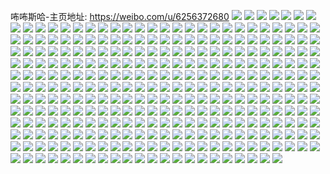 咘咘斯哈-主页地址: https://weibo.com/u/6256372680 
![](https://wx4.sinaimg.cn/mw2000/006Pp6kMgy1gund5tizy9j61sc1sctr902.jpg) 
![](https://wx4.sinaimg.cn/mw2000/006Pp6kMgy1gund6x7ib6j60n01ds1b802.jpg) 
![](https://wx4.sinaimg.cn/mw2000/006Pp6kMgy1gund4wxl8tj63402c0e8302.jpg) 
![](https://wx4.sinaimg.cn/mw2000/006Pp6kMgy1gund7ivkt7j61sc2dsk9102.jpg) 
![](https://wx4.sinaimg.cn/mw2000/006Pp6kMgy1gund8ckwc3j62c0340u0y02.jpg) 
![](https://wx4.sinaimg.cn/mw2000/006Pp6kMgy1gund7cipywj63402c0b2a02.jpg) 
![](https://wx4.sinaimg.cn/mw2000/006Pp6kMgy1gund6d9ew7j62c0340b2b02.jpg) 
![](https://wx4.sinaimg.cn/mw2000/006Pp6kMgy1gukujyfnbcj61sc2dsqv502.jpg) 
![](https://wx4.sinaimg.cn/mw2000/006Pp6kMgy1gukuk876b2j61sc2dsu0x02.jpg) 
![](https://wx4.sinaimg.cn/mw2000/006Pp6kMgy1gukujp732sj61sc2dsx6p02.jpg) 
![](https://wx4.sinaimg.cn/mw2000/006Pp6kMgy1gukuki71kjj61sc2dsx6p02.jpg) 
![](https://wx4.sinaimg.cn/mw2000/006Pp6kMgy1gujx61twqfj61sc2ds1ky02.jpg) 
![](https://wx4.sinaimg.cn/mw2000/006Pp6kMgy1gujx6coln3j61sc2dsnpd02.jpg) 
![](https://wx4.sinaimg.cn/mw2000/006Pp6kMgy1gujx78mke8j61sc1schdt02.jpg) 
![](https://wx4.sinaimg.cn/mw2000/006Pp6kMgy1gujx91os37j61sc2dshdt02.jpg) 
![](https://wx4.sinaimg.cn/mw2000/006Pp6kMgy1gujx6qmnxfj62c02c0npe02.jpg) 
![](https://wx4.sinaimg.cn/mw2000/006Pp6kMgy1gujx8quectj61sc2dsnpd02.jpg) 
![](https://wx4.sinaimg.cn/mw2000/006Pp6kMgy1gujx9cfqecj61sc2dsnpd02.jpg) 
![](https://wx4.sinaimg.cn/mw2000/006Pp6kMgy1gujx8haq1pj61sc1sckjl02.jpg) 
![](https://wx4.sinaimg.cn/mw2000/006Pp6kMgy1gujx9sqokxj61sc2dsqv502.jpg) 
![](https://wx4.sinaimg.cn/mw2000/006Pp6kMgy1gujx6zwi2oj62c02c0e8102.jpg) 
![](https://wx4.sinaimg.cn/mw2000/006Pp6kMgy1gujx88j1hgj62c02c07wi02.jpg) 
![](https://wx4.sinaimg.cn/mw2000/006Pp6kMgy1gujx7oloc2j62c02c01ky02.jpg) 
![](https://wx4.sinaimg.cn/mw2000/006Pp6kMly1gubphs00yzj61jc1jc4qp02.jpg) 
![](https://wx4.sinaimg.cn/mw2000/006Pp6kMly1gubphuaxn6j61sc1sckjl02.jpg) 
![](https://wx4.sinaimg.cn/mw2000/006Pp6kMly1gubphxlzyej61nx1nxb2902.jpg) 
![](https://wx4.sinaimg.cn/mw2000/006Pp6kMly1gubpi4kgo4j62c02c04qq02.jpg) 
![](https://wx4.sinaimg.cn/mw2000/006Pp6kMly1gubpi0caj6j62c02c07wi02.jpg) 
![](https://wx4.sinaimg.cn/mw2000/006Pp6kMly1gubpi9waijj621p21px6p02.jpg) 
![](https://wx4.sinaimg.cn/mw2000/006Pp6kMly1gubpiep42cj62c02c0e8302.jpg) 
![](https://wx4.sinaimg.cn/mw2000/006Pp6kMly1gubpiobqzgj62c02c07wj02.jpg) 
![](https://wx4.sinaimg.cn/mw2000/006Pp6kMly1gubpirvuibj62c02c0e8202.jpg) 
![](https://wx4.sinaimg.cn/mw2000/006Pp6kMly1gu4rcln6ejj32812yqe85.jpg) 
![](https://wx4.sinaimg.cn/mw2000/006Pp6kMly1gu4rcffilgj321n2q6e84.jpg) 
![](https://wx4.sinaimg.cn/mw2000/006Pp6kMly1gu4rcok20yj328k2zfu0y.jpg) 
![](https://wx4.sinaimg.cn/mw2000/006Pp6kMly1gu4rcjf7yzj328s2zqu10.jpg) 
![](https://wx4.sinaimg.cn/mw2000/006Pp6kMly1gu4rhe4kvhj32c02c0u0x.jpg) 
![](https://wx4.sinaimg.cn/mw2000/006Pp6kMly1gu4rcrdjgoj32702xcnpg.jpg) 
![](https://wx4.sinaimg.cn/mw2000/006Pp6kMly1gu4rce9e3zj31mp1mox3x.jpg) 
![](https://wx4.sinaimg.cn/mw2000/006Pp6kMly1gu4rhqu4djj32c02c0hdu.jpg) 
![](https://wx4.sinaimg.cn/mw2000/006Pp6kMly1gu4rcpqatuj328m2zhkjm.jpg) 
![](https://wx4.sinaimg.cn/mw2000/006Pp6kMly1gtpsyr5gmqj32c02c0hdu.jpg) 
![](https://wx4.sinaimg.cn/mw2000/006Pp6kMly1gtpsyhkf2fj32c02c0kjm.jpg) 
![](https://wx4.sinaimg.cn/mw2000/006Pp6kMly1gtpsybojdej32c02c0qv6.jpg) 
![](https://wx4.sinaimg.cn/mw2000/006Pp6kMly1gtpsyop6j2j31sc1scqv5.jpg) 
![](https://wx4.sinaimg.cn/mw2000/006Pp6kMly1gtpsymdpznj31sc2ds1ky.jpg) 
![](https://wx4.sinaimg.cn/mw2000/006Pp6kMly1gtpsysovi1j31sc2dsu0x.jpg) 
![](https://wx4.sinaimg.cn/mw2000/006Pp6kMly1gtpsyz6mw7j33402c04qs.jpg) 
![](https://wx4.sinaimg.cn/mw2000/006Pp6kMly1gtpsz13btvj31tu2ftqv5.jpg) 
![](https://wx4.sinaimg.cn/mw2000/006Pp6kMly1gtpsyfc0u1j31qv1qvnpd.jpg) 
![](https://wx4.sinaimg.cn/mw2000/006Pp6kMly1gtpigpbm41j31sc1scx6p.jpg) 
![](https://wx4.sinaimg.cn/mw2000/006Pp6kMly1gtkwagc79oj326c26cwzh.jpg) 
![](https://wx4.sinaimg.cn/mw2000/006Pp6kMly1gtkwabbrjpj32c02c01ky.jpg) 
![](https://wx4.sinaimg.cn/mw2000/006Pp6kMly1gtkwafmgnbj32c02c0e82.jpg) 
![](https://wx4.sinaimg.cn/mw2000/006Pp6kMly1gtkwahzzkyj32c02c01ky.jpg) 
![](https://wx4.sinaimg.cn/mw2000/006Pp6kMly1gtkwadxsolj325f25fqv5.jpg) 
![](https://wx4.sinaimg.cn/mw2000/006Pp6kMly1gtkwb7o39ij32c02c0x6p.jpg) 
![](https://wx4.sinaimg.cn/mw2000/006Pp6kMly1gtkwb9f9exj32c02c01kx.jpg) 
![](https://wx4.sinaimg.cn/mw2000/006Pp6kMly1gtkwb504j4j329c29chdt.jpg) 
![](https://wx4.sinaimg.cn/mw2000/006Pp6kMly1gtkwb6ep8oj32c02c0x6p.jpg) 
![](https://wx4.sinaimg.cn/mw2000/006Pp6kMly1gtj397g61vj31jn226e82.jpg) 
![](https://wx4.sinaimg.cn/mw2000/006Pp6kMly1gtj39z33w2j31g41xi1ky.jpg) 
![](https://wx4.sinaimg.cn/mw2000/006Pp6kMly1gtj3asx8rcj31k622x7wi.jpg) 
![](https://wx4.sinaimg.cn/mw2000/006Pp6kMly1gtj3aton8yj30gd0gdgn9.jpg) 
![](https://wx4.sinaimg.cn/mw2000/006Pp6kMly1gtj353qbxkj30fy0fy765.jpg) 
![](https://wx4.sinaimg.cn/mw2000/006Pp6kMly1gtj37jsmanj30n00n0gpl.jpg) 
![](https://wx4.sinaimg.cn/mw2000/006Pp6kMly1gtj1lbzla0j31gu1o3e81.jpg) 
![](https://wx4.sinaimg.cn/mw2000/006Pp6kMly1gtj1lb1p66j31gn1sckjl.jpg) 
![](https://wx4.sinaimg.cn/mw2000/006Pp6kMly1gthurgld67j31sc2ds1ky.jpg) 
![](https://wx4.sinaimg.cn/mw2000/006Pp6kMly1gthuraz6lhj31pl2a4kf7.jpg) 
![](https://wx4.sinaimg.cn/mw2000/006Pp6kMly1gthure4um9j31sc2ds4qq.jpg) 
![](https://wx4.sinaimg.cn/mw2000/006Pp6kMly1gthus2sqenj315m1jh4mp.jpg) 
![](https://wx4.sinaimg.cn/mw2000/006Pp6kMly1gthurznrndj311y1ff1d6.jpg) 
![](https://wx4.sinaimg.cn/mw2000/006Pp6kMly1gthurxdhdnj31oi1oinpd.jpg) 
![](https://wx4.sinaimg.cn/mw2000/006Pp6kMly1gtfmeny7lyj30u0140aj1.jpg) 
![](https://wx4.sinaimg.cn/mw2000/006Pp6kMly1gt5zouohamj324c2tsqv5.jpg) 
![](https://wx4.sinaimg.cn/mw2000/006Pp6kMly1gt2ls3rq5pj325i25ix6p.jpg) 
![](https://wx4.sinaimg.cn/mw2000/006Pp6kMly1gt2lrz36rmj325i25ihdu.jpg) 
![](https://wx4.sinaimg.cn/mw2000/006Pp6kMly1gsx3s07pn2j30n01dstmo.jpg) 
![](https://wx4.sinaimg.cn/mw2000/006Pp6kMly1gsx3s9sza8j30n01ds4gi.jpg) 
![](https://wx4.sinaimg.cn/mw2000/006Pp6kMly1gsuosvcwabj31q42aux6p.jpg) 
![](https://wx4.sinaimg.cn/mw2000/006Pp6kMly1gsuosxb053j31sc2ds7wi.jpg) 
![](https://wx4.sinaimg.cn/mw2000/006Pp6kMly1gsuot3am34j31pt2afqv5.jpg) 
![](https://wx4.sinaimg.cn/mw2000/006Pp6kMly1gsuossux7tj31pg29xu0x.jpg) 
![](https://wx4.sinaimg.cn/mw2000/006Pp6kMly1gsuoww6ujxj31sc2dskjm.jpg) 
![](https://wx4.sinaimg.cn/mw2000/006Pp6kMly1gsuosywnw6j31pa29qu0x.jpg) 
![](https://wx4.sinaimg.cn/mw2000/006Pp6kMly1gssexm8777j32c02c0npd.jpg) 
![](https://wx4.sinaimg.cn/mw2000/006Pp6kMly1gssexn3gfnj325o25oqv5.jpg) 
![](https://wx4.sinaimg.cn/mw2000/006Pp6kMly1gssexnuxb0j32c02c0hdt.jpg) 
![](https://wx4.sinaimg.cn/mw2000/006Pp6kMly1gssexoohouj32c02c0x6p.jpg) 
![](https://wx4.sinaimg.cn/mw2000/006Pp6kMly1gsr7ijxramj31sc2ds4qp.jpg) 
![](https://wx4.sinaimg.cn/mw2000/006Pp6kMly1gsr7ij2ckxj31sc2dshdt.jpg) 
![](https://wx4.sinaimg.cn/mw2000/006Pp6kMly1gsr7ikryf4j31sc2dsu0x.jpg) 
![](https://wx4.sinaimg.cn/mw2000/006Pp6kMly1gsq5g5v923j31jt1jtb29.jpg) 
![](https://wx4.sinaimg.cn/mw2000/006Pp6kMly1gsq5ginuvwj31sc1sc7wi.jpg) 
![](https://wx4.sinaimg.cn/mw2000/006Pp6kMly1gsq5hwcfl9j31j81j8npd.jpg) 
![](https://wx4.sinaimg.cn/mw2000/006Pp6kMly1gsq5i9udryj31l41l4awz.jpg) 
![](https://wx4.sinaimg.cn/mw2000/006Pp6kMly1gsmlwxrtstj32322s2npe.jpg) 
![](https://wx4.sinaimg.cn/mw2000/006Pp6kMly1gsmlx2jryzj32c02c0qv5.jpg) 
![](https://wx4.sinaimg.cn/mw2000/006Pp6kMly1gsmlys6a0bj31go1gob29.jpg) 
![](https://wx4.sinaimg.cn/mw2000/006Pp6kMly1gsmlz5uc6oj32c02c0u0x.jpg) 
![](https://wx4.sinaimg.cn/mw2000/006Pp6kMly1gsmlzan01kj32c02c0x6r.jpg) 
![](https://wx4.sinaimg.cn/mw2000/006Pp6kMly1gsmlzfpjnlj32c02c07wh.jpg) 
![](https://wx4.sinaimg.cn/mw2000/006Pp6kMly1gsmlzk6f8yj32c02c04qr.jpg) 
![](https://wx4.sinaimg.cn/mw2000/006Pp6kMly1gsmn1g8qkzj32c02c0kjn.jpg) 
![](https://wx4.sinaimg.cn/mw2000/006Pp6kMly1gsmn1ewdtsj32c02c07wh.jpg) 
![](https://wx4.sinaimg.cn/mw2000/006Pp6kMly1gsl969h961j33402c0hdu.jpg) 
![](https://wx4.sinaimg.cn/mw2000/006Pp6kMly1gsl96blvhpj32c0340npe.jpg) 
![](https://wx4.sinaimg.cn/mw2000/006Pp6kMly1gsl9681hhqj32c0340u0x.jpg) 
![](https://wx4.sinaimg.cn/mw2000/006Pp6kMly1gsl96cw8fkj32c02c0e81.jpg) 
![](https://wx4.sinaimg.cn/mw2000/006Pp6kMly1gsl96aebnfj32c02c07wh.jpg) 
![](https://wx4.sinaimg.cn/mw2000/006Pp6kMly1gsl96dufkcj32c02c0hdt.jpg) 
![](https://wx4.sinaimg.cn/mw2000/006Pp6kMly1gsl96fjcy3j325l25l1kx.jpg) 
![](https://wx4.sinaimg.cn/mw2000/006Pp6kMly1gsl966its4j31e61e6tqu.jpg) 
![](https://wx4.sinaimg.cn/mw2000/006Pp6kMly1gsl96gd5zlj323r23re81.jpg) 
![](https://wx4.sinaimg.cn/mw2000/006Pp6kMly1gsjzhvylt0j30mz0uogre.jpg) 
![](https://wx4.sinaimg.cn/mw2000/006Pp6kMly1gsd8sdm6ssj32c02c01ky.jpg) 
![](https://wx4.sinaimg.cn/mw2000/006Pp6kMly1gs9xkgok9zj31o01o0u10.jpg) 
![](https://wx4.sinaimg.cn/mw2000/006Pp6kMly1gs9xkjaxd0j31o01o0e84.jpg) 
![](https://wx4.sinaimg.cn/mw2000/006Pp6kMly1gs9xjvrcfmj31o01o0b29.jpg) 
![](https://wx4.sinaimg.cn/mw2000/006Pp6kMly1gs9xjgyytzj31o01o0npd.jpg) 
![](https://wx4.sinaimg.cn/mw2000/006Pp6kMly1gs9xjl9zksj31o01o0npd.jpg) 
![](https://wx4.sinaimg.cn/mw2000/006Pp6kMly1gs9xjsce0hj31o01o0qv5.jpg) 
![](https://wx4.sinaimg.cn/mw2000/006Pp6kMly1gs9xk0300pj32c02c07wi.jpg) 
![](https://wx4.sinaimg.cn/mw2000/006Pp6kMly1gs9xk6hsprj32c03407wi.jpg) 
![](https://wx4.sinaimg.cn/mw2000/006Pp6kMly1gs9xj2a7moj32c0340b2b.jpg) 
![](https://wx4.sinaimg.cn/mw2000/006Pp6kMly1gs7q2rccygj30mz0kidn7.jpg) 
![](https://wx4.sinaimg.cn/mw2000/006Pp6kMly1gs7q2qwuycj30mz0mz7lz.jpg) 
![](https://wx4.sinaimg.cn/mw2000/006Pp6kMly1gs42rnqrl2j322l2rgx6y.jpg) 
![](https://wx4.sinaimg.cn/mw2000/006Pp6kMly1gs42s6nwpsj32c02c0b2a.jpg) 
![](https://wx4.sinaimg.cn/mw2000/006Pp6kMly1gs42ry5cbjj31xu2l4kjn.jpg) 
![](https://wx4.sinaimg.cn/mw2000/006Pp6kMly1gs3xo19jofj31sc1scu0x.jpg) 
![](https://wx4.sinaimg.cn/mw2000/006Pp6kMly1gs3xoer7lwj32c02c01ky.jpg) 
![](https://wx4.sinaimg.cn/mw2000/006Pp6kMly1gs3xo32xmmj31sc1scu0x.jpg) 
![](https://wx4.sinaimg.cn/mw2000/006Pp6kMly1gs3xo583mej32c02c04qq.jpg) 
![](https://wx4.sinaimg.cn/mw2000/006Pp6kMly1gs3xo7fuw1j32c02c01ky.jpg) 
![](https://wx4.sinaimg.cn/mw2000/006Pp6kMly1gs3xoa24doj3227227hdt.jpg) 
![](https://wx4.sinaimg.cn/mw2000/006Pp6kMly1gs3xnz8gl8j32c02c0qv5.jpg) 
![](https://wx4.sinaimg.cn/mw2000/006Pp6kMly1gs3xobujz5j32c02c0hdt.jpg) 
![](https://wx4.sinaimg.cn/mw2000/006Pp6kMly1gs3xogezevj32c02c0hdt.jpg) 
![](https://wx4.sinaimg.cn/mw2000/006Pp6kMgy1grrbpdyk85j31q31q3hdt.jpg) 
![](https://wx4.sinaimg.cn/mw2000/006Pp6kMgy1grrbp53xm2j31sc1sckjl.jpg) 
![](https://wx4.sinaimg.cn/mw2000/006Pp6kMgy1grrbpnkdxej31pd1pdnpd.jpg) 
![](https://wx4.sinaimg.cn/mw2000/006Pp6kMgy1grrbq3gx0kj32c02c0npd.jpg) 
![](https://wx4.sinaimg.cn/mw2000/006Pp6kMgy1grrbpu1ugoj32c02c04qp.jpg) 
![](https://wx4.sinaimg.cn/mw2000/006Pp6kMgy1grrbqcbfefj32c02c0kjl.jpg) 
![](https://wx4.sinaimg.cn/mw2000/006Pp6kMgy1grrbr4e2t4j32c02c07wi.jpg) 
![](https://wx4.sinaimg.cn/mw2000/006Pp6kMgy1grrbqr4i9bj32c02c0hdu.jpg) 
![](https://wx4.sinaimg.cn/mw2000/006Pp6kMgy1grrbrh0eawj32c02c04qq.jpg) 
![](https://wx4.sinaimg.cn/mw2000/006Pp6kMgy1grfur4n51bj31sc2dsnpd.jpg) 
![](https://wx4.sinaimg.cn/mw2000/006Pp6kMgy1grfurs86lmj31qw1qwb2b.jpg) 
![](https://wx4.sinaimg.cn/mw2000/006Pp6kMgy1grfura5pegj31sc1sc1kx.jpg) 
![](https://wx4.sinaimg.cn/mw2000/006Pp6kMgy1grfusfmh40j33402c04qp.jpg) 
![](https://wx4.sinaimg.cn/mw2000/006Pp6kMgy1grfutccrpsj32c0340kjm.jpg) 
![](https://wx4.sinaimg.cn/mw2000/006Pp6kMgy1grfuqup9knj33402c01kx.jpg) 
![](https://wx4.sinaimg.cn/mw2000/006Pp6kMgy1grfus4dmtyj32c02c07wi.jpg) 
![](https://wx4.sinaimg.cn/mw2000/006Pp6kMgy1grfus94mpnj62c02c0txr02.jpg) 
![](https://wx4.sinaimg.cn/mw2000/006Pp6kMgy1grfusy7xdtj33402c0x6q.jpg) 
![](https://wx4.sinaimg.cn/mw2000/006Pp6kMgy1grbyw3quo9j32c0340hdu.jpg) 
![](https://wx4.sinaimg.cn/mw2000/006Pp6kMgy1grbyw96do2j32c03407wi.jpg) 
![](https://wx4.sinaimg.cn/mw2000/006Pp6kMgy1grbywb03v3j32c03407wi.jpg) 
![](https://wx4.sinaimg.cn/mw2000/006Pp6kMgy1grbywf0avbj32c0340kjn.jpg) 
![](https://wx4.sinaimg.cn/mw2000/006Pp6kMgy1grbywhgxp6j32c03401ky.jpg) 
![](https://wx4.sinaimg.cn/mw2000/006Pp6kMgy1grbywpse1fj32c0340qv5.jpg) 
![](https://wx4.sinaimg.cn/mw2000/006Pp6kMgy1grbywkelllj329u315x6q.jpg) 
![](https://wx4.sinaimg.cn/mw2000/006Pp6kMgy1grbywnkmuqj328y2zyx6q.jpg) 
![](https://wx4.sinaimg.cn/mw2000/006Pp6kMgy1grbyw6pq65j32c0340qv6.jpg) 
![](https://wx4.sinaimg.cn/mw2000/006Pp6kMgy1grbamm38pnj32c0340e84.jpg) 
![](https://wx4.sinaimg.cn/mw2000/006Pp6kMgy1grbampbg3jj32c0340u10.jpg) 
![](https://wx4.sinaimg.cn/mw2000/006Pp6kMgy1grban65sj0j32c0340kjn.jpg) 
![](https://wx4.sinaimg.cn/mw2000/006Pp6kMgy1grbamxjihij32c0340kjn.jpg) 
![](https://wx4.sinaimg.cn/mw2000/006Pp6kMgy1grban3e993j32c0340e83.jpg) 
![](https://wx4.sinaimg.cn/mw2000/006Pp6kMgy1grban09fj1j32c0340qv7.jpg) 
![](https://wx4.sinaimg.cn/mw2000/006Pp6kMgy1grban8w2v0j32c0340b2b.jpg) 
![](https://wx4.sinaimg.cn/mw2000/006Pp6kMgy1grbanbhg81j32c03407wj.jpg) 
![](https://wx4.sinaimg.cn/mw2000/006Pp6kMgy1grbanh60dzj32c0340u10.jpg) 
![](https://wx4.sinaimg.cn/mw2000/006Pp6kMgy1gr8rl08q17j63402c01kz02.jpg) 
![](https://wx4.sinaimg.cn/mw2000/006Pp6kMgy1gr6mj04274j31sc2dse82.jpg) 
![](https://wx4.sinaimg.cn/mw2000/006Pp6kMgy1gr6mhnbl1fj32ds1sc4qq.jpg) 
![](https://wx4.sinaimg.cn/mw2000/006Pp6kMgy1gr6miye7nyj32c02c0npd.jpg) 
![](https://wx4.sinaimg.cn/mw2000/006Pp6kMgy1gr6mivsnbej32c02c0qv6.jpg) 
![](https://wx4.sinaimg.cn/mw2000/006Pp6kMgy1gr6mijbh7jj32c0340qv6.jpg) 
![](https://wx4.sinaimg.cn/mw2000/006Pp6kMgy1gr6mirxwh7j32c02c01ky.jpg) 
![](https://wx4.sinaimg.cn/mw2000/006Pp6kMgy1gr6mjc1i1ij61sc1sc4qs02.jpg) 
![](https://wx4.sinaimg.cn/mw2000/006Pp6kMgy1gr6mj6g3dkj31jd1jd4qq.jpg) 
![](https://wx4.sinaimg.cn/mw2000/006Pp6kMgy1gr6mj3ftf4j31sc1scnpd.jpg) 
![](https://wx4.sinaimg.cn/mw2000/006Pp6kMgy1gr6ij0g7fvj32c02c01ky.jpg) 
![](https://wx4.sinaimg.cn/mw2000/006Pp6kMgy1gr3ai1yofpj32c02c0qv5.jpg) 
![](https://wx4.sinaimg.cn/mw2000/006Pp6kMgy1gr3ai520xrj32c02c0npd.jpg) 
![](https://wx4.sinaimg.cn/mw2000/006Pp6kMgy1gr3ai7ppgpj31sc1sce81.jpg) 
![](https://wx4.sinaimg.cn/mw2000/006Pp6kMgy1gr3aifkipmj32c02c0u0y.jpg) 
![](https://wx4.sinaimg.cn/mw2000/006Pp6kMgy1gr3aijukthj32c02c0hdt.jpg) 
![](https://wx4.sinaimg.cn/mw2000/006Pp6kMgy1gr3aimkeykj32c02c0qv6.jpg) 
![](https://wx4.sinaimg.cn/mw2000/006Pp6kMgy1gr3aii0v7mj32c02c0npd.jpg) 
![](https://wx4.sinaimg.cn/mw2000/006Pp6kMgy1gr3aisa9ynj32c02c01kx.jpg) 
![](https://wx4.sinaimg.cn/mw2000/006Pp6kMgy1gr3ai0nvbhj62c02c0npd02.jpg) 
![](https://wx4.sinaimg.cn/mw2000/006Pp6kMgy1gqwnjwuex2j30n00mldm6.jpg) 
![](https://wx4.sinaimg.cn/mw2000/006Pp6kMgy1gqw77xaqqzj32c02c01ky.jpg) 
![](https://wx4.sinaimg.cn/mw2000/006Pp6kMgy1gqw78ejedhj62c03401kz02.jpg) 
![](https://wx4.sinaimg.cn/mw2000/006Pp6kMgy1gqw78qlp53j32c03404qq.jpg) 
![](https://wx4.sinaimg.cn/mw2000/006Pp6kMgy1gqw79esscvj32c02c0x6p.jpg) 
![](https://wx4.sinaimg.cn/mw2000/006Pp6kMgy1gqw79m7s5xj32c02c04qp.jpg) 
![](https://wx4.sinaimg.cn/mw2000/006Pp6kMgy1gqw79rj5t9j32c02c0nkb.jpg) 
![](https://wx4.sinaimg.cn/mw2000/006Pp6kMgy1gqw79yb4zvj32c02c0b29.jpg) 
![](https://wx4.sinaimg.cn/mw2000/006Pp6kMgy1gqw7af7r8pj32c02c0kjl.jpg) 
![](https://wx4.sinaimg.cn/mw2000/006Pp6kMgy1gqw7an2ohfj32c02c0b29.jpg) 
![](https://wx4.sinaimg.cn/mw2000/006Pp6kMgy1gqtw3hybjvj32c0340e83.jpg) 
![](https://wx4.sinaimg.cn/mw2000/006Pp6kMgy1gqtw2me4tcj32ds1scqv5.jpg) 
![](https://wx4.sinaimg.cn/mw2000/006Pp6kMgy1gqtw49we6tj32c0340e83.jpg) 
![](https://wx4.sinaimg.cn/mw2000/006Pp6kMgy1gqtw5rnajjj32c02c0hdu.jpg) 
![](https://wx4.sinaimg.cn/mw2000/006Pp6kMgy1gqtw5yrbhpj62c02c0e8102.jpg) 
![](https://wx4.sinaimg.cn/mw2000/006Pp6kMgy1gqtw6a13q6j32c02c01ky.jpg) 
![](https://wx4.sinaimg.cn/mw2000/006Pp6kMgy1gqtw4q71cjj31sc1sc7wi.jpg) 
![](https://wx4.sinaimg.cn/mw2000/006Pp6kMgy1gqtw514manj31sc1sc4qq.jpg) 
![](https://wx4.sinaimg.cn/mw2000/006Pp6kMgy1gqtw5cm6r4j31sc1sc4qq.jpg) 
![](https://wx4.sinaimg.cn/mw2000/006Pp6kMgy1gqdmjyt5vfj31ks2d61kx.jpg) 
![](https://wx4.sinaimg.cn/mw2000/006Pp6kMgy1gqdmkjnccqj31v62sr7wi.jpg) 
![](https://wx4.sinaimg.cn/mw2000/006Pp6kMgy1gqdml89l1nj326w2x7kjl.jpg) 
![](https://wx4.sinaimg.cn/mw2000/006Pp6kMgy1gqdihraah1j31ok28rx6p.jpg) 
![](https://wx4.sinaimg.cn/mw2000/006Pp6kMgy1gqdig0nu2bj322o340npg.jpg) 
![](https://wx4.sinaimg.cn/mw2000/006Pp6kMgy1gqdigop87hj322o340hdw.jpg) 
![](https://wx4.sinaimg.cn/mw2000/006Pp6kMgy1gqdii2yrw9j31py2amx6p.jpg) 
![](https://wx4.sinaimg.cn/mw2000/006Pp6kMgy1gqdiesw85xj31k222rnpd.jpg) 
![](https://wx4.sinaimg.cn/mw2000/006Pp6kMgy1gqdif83viyj31mz29kx6p.jpg) 
![](https://wx4.sinaimg.cn/mw2000/006Pp6kMgy1gqdiieqvqhj31ox298u0x.jpg) 
![](https://wx4.sinaimg.cn/mw2000/006Pp6kMgy1gqdih1dto2j31sc2dsb2a.jpg) 
![](https://wx4.sinaimg.cn/mw2000/006Pp6kMgy1gqdihfwgm3j31sc2dse82.jpg) 
![](https://wx4.sinaimg.cn/mw2000/006Pp6kMgy1gqderxsf2ej31sc1schdt.jpg) 
![](https://wx4.sinaimg.cn/mw2000/006Pp6kMgy1gqdes56y5kj31sc1scb29.jpg) 
![](https://wx4.sinaimg.cn/mw2000/006Pp6kMgy1gqdet63ak7j31sc1sce81.jpg) 
![](https://wx4.sinaimg.cn/mw2000/006Pp6kMgy1gqdesnlbxsj31sc1schdt.jpg) 
![](https://wx4.sinaimg.cn/mw2000/006Pp6kMgy1gqdesfrrmrj31sc1scqv5.jpg) 
![](https://wx4.sinaimg.cn/mw2000/006Pp6kMgy1gqdesvd2ncj31sc1schdt.jpg) 
![](https://wx4.sinaimg.cn/mw2000/006Pp6kMgy1gq79c7g1drj32c02c0npj.jpg) 
![](https://wx4.sinaimg.cn/mw2000/006Pp6kMgy1gq79c8t0hbj30lk0wd0xe.jpg) 
![](https://wx4.sinaimg.cn/mw2000/006Pp6kMgy1gq79cghga2j32c02c0qvc.jpg) 
![](https://wx4.sinaimg.cn/mw2000/006Pp6kMgy1gq79c4w370j32c02c0kjl.jpg) 
![](https://wx4.sinaimg.cn/mw2000/006Pp6kMgy1gq79c8bul8j30ip0x978l.jpg) 
![](https://wx4.sinaimg.cn/mw2000/006Pp6kMgy1gq79cd7hchj32c02c0qv6.jpg) 
![](https://wx4.sinaimg.cn/mw2000/006Pp6kMgy1gq79ek1jfbj31sc1sc1ky.jpg) 
![](https://wx4.sinaimg.cn/mw2000/006Pp6kMgy1gq79bzwhv2j31sc2dskjp.jpg) 
![](https://wx4.sinaimg.cn/mw2000/006Pp6kMgy1gq79ca3c7fj32c0340e82.jpg) 
![](https://wx4.sinaimg.cn/mw2000/006Pp6kMgy1gq6pxb4c9qj31xs2ql7wk.jpg) 
![](https://wx4.sinaimg.cn/mw2000/006Pp6kMgy1gq5jukfkwpj32c02c0kjl.jpg) 
![](https://wx4.sinaimg.cn/mw2000/006Pp6kMgy1gq5jugce2yj31sc1sckjl.jpg) 
![](https://wx4.sinaimg.cn/mw2000/006Pp6kMgy1gq5jultgm3j32c02c0u0x.jpg) 
![](https://wx4.sinaimg.cn/mw2000/006Pp6kMgy1gq5jumu0pxj31sc1scttt.jpg) 
![](https://wx4.sinaimg.cn/mw2000/006Pp6kMgy1gq5juqgvyfj31sc2dsx6p.jpg) 
![](https://wx4.sinaimg.cn/mw2000/006Pp6kMgy1gq5juojwj6j31sc1sc1co.jpg) 
![](https://wx4.sinaimg.cn/mw2000/006Pp6kMgy1gq5juvc3ugj31sc1scqv5.jpg) 
![](https://wx4.sinaimg.cn/mw2000/006Pp6kMgy1gq5jus2wpbj31sc2dsqv5.jpg) 
![](https://wx4.sinaimg.cn/mw2000/006Pp6kMgy1gq5juwuhtcj31sc1scqv5.jpg) 
![](https://wx4.sinaimg.cn/mw2000/006Pp6kMgy1gq4isr0ocej32c02c04qq.jpg) 
![](https://wx4.sinaimg.cn/mw2000/006Pp6kMgy1gq4isku17vj329p30yay7.jpg) 
![](https://wx4.sinaimg.cn/mw2000/006Pp6kMgy1gq4isjmfxpj32c02c0b29.jpg) 
![](https://wx4.sinaimg.cn/mw2000/006Pp6kMgy1gq4it1ce90j32c02c04mw.jpg) 
![](https://wx4.sinaimg.cn/mw2000/006Pp6kMgy1gq4ist89cnj32c02c01kx.jpg) 
![](https://wx4.sinaimg.cn/mw2000/006Pp6kMgy1gq4iszvcxoj32c02c0x46.jpg) 
![](https://wx4.sinaimg.cn/mw2000/006Pp6kMgy1gq4it63j4yj32c02c0kjl.jpg) 
![](https://wx4.sinaimg.cn/mw2000/006Pp6kMgy1gq4it3zxuij32c02c07wh.jpg) 
![](https://wx4.sinaimg.cn/mw2000/006Pp6kMgy1gq4it7qxgfj32c02c0b29.jpg) 
![](https://wx4.sinaimg.cn/mw2000/006Pp6kMgy1gpzvmnnnk9j32c0340e83.jpg) 
![](https://wx4.sinaimg.cn/mw2000/006Pp6kMgy1gpzvlu697xj32c02c0e81.jpg) 
![](https://wx4.sinaimg.cn/mw2000/006Pp6kMgy1gpzvmwdlrzj32c0340kjl.jpg) 
![](https://wx4.sinaimg.cn/mw2000/006Pp6kMgy1gpzvpb7e1cj31l6248x6s.jpg) 
![](https://wx4.sinaimg.cn/mw2000/006Pp6kMgy1gpzvnj9ggkj31sc2dsx6p.jpg) 
![](https://wx4.sinaimg.cn/mw2000/006Pp6kMgy1gpzvokezglj31l6248hdw.jpg) 
![](https://wx4.sinaimg.cn/mw2000/006Pp6kMgy1gpzvln0vubj32c02c0b2a.jpg) 
![](https://wx4.sinaimg.cn/mw2000/006Pp6kMgy1gpzvnvwelej31sc2dshdu.jpg) 
![](https://wx4.sinaimg.cn/mw2000/006Pp6kMgy1gpzvm5qqo7j32c02c04qq.jpg) 
![](https://wx4.sinaimg.cn/mw2000/006Pp6kMly1gpv06xsckhj32c02c07wi.jpg) 
![](https://wx4.sinaimg.cn/mw2000/006Pp6kMgy1gpn1eews3dj32ds1c9hdt.jpg) 
![](https://wx4.sinaimg.cn/mw2000/006Pp6kMgy1gpn1ekfylwj32ds1c9h9s.jpg) 
![](https://wx4.sinaimg.cn/mw2000/006Pp6kMgy1gpn1esdr67j32ds1c9kjl.jpg) 
![](https://wx4.sinaimg.cn/mw2000/006Pp6kMgy1gpn1e6svkyj31c92dsu0x.jpg) 
![](https://wx4.sinaimg.cn/mw2000/006Pp6kMgy1gpn1dx46c6j31c92ds4qq.jpg) 
![](https://wx4.sinaimg.cn/mw2000/006Pp6kMgy1gpn1fvp02qj32ds1l6x6p.jpg) 
![](https://wx4.sinaimg.cn/mw2000/006Pp6kMgy1gpn1f2g1xhj32ds1c9qv5.jpg) 
![](https://wx4.sinaimg.cn/mw2000/006Pp6kMgy1gpn1fbw3djj32ds1c9qv5.jpg) 
![](https://wx4.sinaimg.cn/mw2000/006Pp6kMgy1gpn1fldm3nj32ds1c9npd.jpg) 
![](https://wx4.sinaimg.cn/mw2000/006Pp6kMgy1gpabziio06j31sc2dsb2a.jpg) 
![](https://wx4.sinaimg.cn/mw2000/006Pp6kMgy1gpabzm2w3oj31sc2dsx6p.jpg) 
![](https://wx4.sinaimg.cn/mw2000/006Pp6kMgy1gpabzkk0ngj31sc2dsx6p.jpg) 
![](https://wx4.sinaimg.cn/mw2000/006Pp6kMgy1gpabzof56mj31sc2ds1ky.jpg) 
![](https://wx4.sinaimg.cn/mw2000/006Pp6kMgy1gpabzh00e7j307l04mwef.jpg) 
![](https://wx4.sinaimg.cn/mw2000/006Pp6kMgy1gpabzpvmmkj31sc2dsqv5.jpg) 
![](https://wx4.sinaimg.cn/mw2000/006Pp6kMgy1gpabzs658cj31sc2dsx6p.jpg) 
![](https://wx4.sinaimg.cn/mw2000/006Pp6kMgy1gpabztcxmhj31sc2dskjl.jpg) 
![](https://wx4.sinaimg.cn/mw2000/006Pp6kMgy1gpabzuquptj31sc2dsx6p.jpg) 
![](https://wx4.sinaimg.cn/mw2000/006Pp6kMly1gp13bbzg7wj32c0340x6q.jpg) 
![](https://wx4.sinaimg.cn/mw2000/006Pp6kMly1gp13avmzdxj322s2rqe82.jpg) 
![](https://wx4.sinaimg.cn/mw2000/006Pp6kMly1gp13enwjv6j32c0340qv6.jpg) 
![](https://wx4.sinaimg.cn/mw2000/006Pp6kMly1gp13ccd07zj32c0340kjl.jpg) 
![](https://wx4.sinaimg.cn/mw2000/006Pp6kMly1gp13d8h1cqj32c0340u0x.jpg) 
![](https://wx4.sinaimg.cn/mw2000/006Pp6kMly1gp13c3y9pij32c0340x6p.jpg) 
![](https://wx4.sinaimg.cn/mw2000/006Pp6kMly1gp13de6mhtj33402c0npd.jpg) 
![](https://wx4.sinaimg.cn/mw2000/006Pp6kMly1gp13bt9m4ej32c03407wj.jpg) 
![](https://wx4.sinaimg.cn/mw2000/006Pp6kMly1gp13f0trwxj32c03404qq.jpg) 
![](https://wx4.sinaimg.cn/mw2000/006Pp6kMly1gp0jhxb30hj32c03407wj.jpg) 
![](https://wx4.sinaimg.cn/mw2000/006Pp6kMly1goyy89ksy1j30mz0rwn31.jpg) 
![](https://wx4.sinaimg.cn/mw2000/006Pp6kMly1goyy892xoaj30mz0tcage.jpg) 
![](https://wx4.sinaimg.cn/mw2000/006Pp6kMly1goxnr2e091j32c03407wh.jpg) 
![](https://wx4.sinaimg.cn/mw2000/006Pp6kMly1goxnricc8dj32c03401kz.jpg) 
![](https://wx4.sinaimg.cn/mw2000/006Pp6kMly1goxnrpce81j33402c0b29.jpg) 
